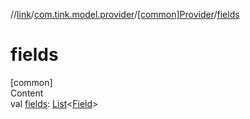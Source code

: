 //[link](../../index.md)/[com.tink.model.provider](../index.md)/[[common]Provider](index.md)/[fields](fields.md)



# fields  
[common]  
Content  
val [fields](fields.md): [List](https://kotlinlang.org/api/latest/jvm/stdlib/kotlin.collections/-list/index.html)<[Field](../../com.tink.model.misc/[common]-field/index.md)>  



